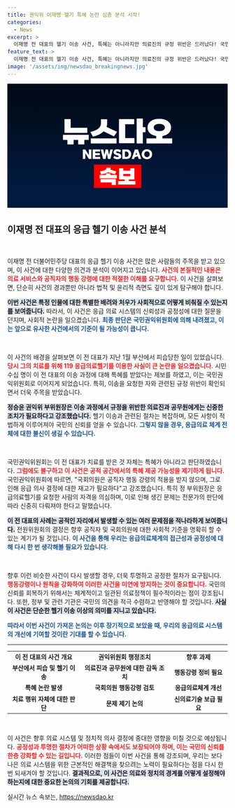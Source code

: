 ```yaml
---
title: 권익위 이재명 헬기 특혜 논란 심층 분석 시작!
categories:
  - News
excerpt: >
  이재명 전 대표의 헬기 이송 사건, 특혜는 아니라지만 의료진의 규정 위반은 드러났다! 국민권익위가 밝힌 이 사건의 진실과 논란, 지금 확인하세요!
feature_text: >
  이재명 전 대표의 헬기 이송 사건, 특혜는 아니라지만 의료진의 규정 위반은 드러났다! 국민권익위가 밝힌 이 사건의 진실과 논란, 지금 확인하세요!
image: '/assets/img/newsdao_breakingnews.jpg'
---
```


<p><img src="/assets/img/newsdao_breakingnews.jpg" alt="cryptoinkorea 속보" /></p>

<h2 data-ke-size="size26">이재명 전 대표의 응급 헬기 이송 사건 분석</h2>

<p data-ke-size="size16">&nbsp;</p>

<p>이재명 전 더불어민주당 대표의 응급 헬기 이송 사건은 많은 사람들의 주목을 받고 있으며, 이 사건에 대한 다양한 의견과 분석이 이어지고 있습니다. <b><span style="color: #ee2323;">사건의 본질적인 내용은 의료 서비스와 공직자의 행동 강령에 대한 적절한 이해를 요구합니다.</span></b> 이 사건을 살펴보면, 단순히 사건의 경과뿐만 아니라 법적 및 윤리적 측면도 깊이 있게 탐구해야 합니다. </p>

<p><b><span style="background-color: #21538527;">이번 사건은 특정 인물에 대한 특별한 배려와 처우가 사회적으로 어떻게 비춰질 수 있는지를 보여줍니다.</span></b> 따라서, 이 사건은 응급 의료 시스템의 신뢰성과 공정성에 대한 질문을 던지며, 사회적 논란을 일으켰습니다. <b><span style="color: #1a5490;">최종 판단은 국민권익위원회에 의해 내려졌고, 이는 앞으로 유사한 사건에서의 기준이 될 가능성이 큽니다.</span></b></p>

<p data-ke-size="size16">&nbsp;</p>

<p>이 사건의 배경을 살펴보면 이 전 대표가 지난 1월 부산에서 피습당한 일이 있었습니다. <b><span style="color: #ee2323;">당시 그의 치료를 위해 119 응급의료헬기를 이용한 사실이 큰 논란을 일으켰습니다.</span></b> 시민 수십 명이 이 전 대표의 이송 과정에 대해 특혜를 받았다는 제보를 하였고, 이는 국민권익위원회로 이어지게 되었습니다. 특히, 이송을 요청한 자와 관련된 규정 위반이 확인되면서 더욱 주목을 받았습니다. </p>

<p><b><span style="background-color: #21538527;">정승윤 권익위 부위원장은 이송 과정에서 규정을 위반한 의료진과 공무원에게는 신중한 조치가 필요하다고 강조했습니다.</span></b> 헬기 이송과 관련된 절차는 복잡하며, 모든 사항이 적법하게 이루어져야 국민의 신뢰를 얻을 수 있습니다. <b><span style="color: #1a5490;">그렇지 않을 경우, 응급의료 체계 전체에 대한 불신이 생길 수 있습니다.</span></b></p>

<p data-ke-size="size16">&nbsp;</p>

<p>국민권익위원회는 이 전 대표가 치료를 받은 것 자체는 특혜가 아니라고 판단하였습니다. <b><span style="color: #ee2323;">그럼에도 불구하고 이 사건은 공적 공간에서의 특혜 제공 가능성을 제기하게 됩니다.</span></b> 국민권익위원회에 따르면, "국회의원은 공직자 행동 강령의 적용을 받지 않으며, 그로 인해 응급 의사 결정에 대한 재고가 필요하다"고 강조했습니다. 특히 정 부위원장은 응급의료헬기를 요청한 사람의 자격을 의심하며, 이로 인해 생긴 문제는 전문가의 판단에 따라 신중히 다뤄져야 한다고 말했습니다.</p>

<p><b><span style="background-color: #21538527;">이 전 대표의 사례는 공적인 자리에서 발생할 수 있는 여러 문제점을 적나라하게 보여줍니다.</span></b> 전원위원회의 결정은 향후 공직자 및 국회의원에 대한 사회적 기준을 명확히 할 수 있는 계기가 될 것입니다. <b><span style="color: #1a5490;">이 사건을 통해 우리는 응급의료체계의 접근성과 공정성에 대해 다시 한 번 생각해볼 필요가 있습니다.</span></b></p>

<p data-ke-size="size16">&nbsp;</p>

<p>향후 이런 비슷한 사건이 다시 발생할 경우, 더욱 투명하고 공정한 절차가 요구됩니다. <b><span style="color: #ee2323;">행동강령이나 원칙을 강화하여 이러한 사건을 미연에 방지하는 것이 중요합니다.</span></b> 국민의 신뢰를 회복하기 위해서는 체계적이고 일관된 의료정책이 필수적이라는 점이 강조됩니다. 또한, 정부 및 관련 기관은 국민의 의견을 적극 수렴하고 반영해야 할 것입니다. <b><span style="background-color: #21538527;">사실 이 사건은 단순한 헬기 이송 이상의 의미를 지니고 있습니다.</span></b></p>

<p><b><span style="color: #1a5490;">따라서 이번 사건이 가져온 논의는 이후 장기적으로 보았을 때, 우리의 응급의료 시스템의 개선에 기여할 것이란 기대를 할 수 있습니다.</span></b></p>

<hr>

<table style="width: 100%; border-collapse: collapse;">

<tr>

<td style="text-align: center; height: 17px;"><b>이 전 대표의 사건 개요</b></td>

<td style="text-align: center; height: 17px;"><b>권익위원회 행정조치</b></td>

<td style="text-align: center; height: 17px;"><b>향후 과제</b></td>

</tr>

<tr>

<td style="text-align: center; height: 17px;"><b>부산에서 피습 및 헬기 이송</b></td>

<td style="text-align: center; height: 17px;"><b>의료진과 공무원에 대한 감독 조치</b></td>

<td style="text-align: center; height: 17px;"><b>행동강령 정비 필요</b></td>

</tr>

<tr>

<td style="text-align: center; height: 17px;"><b>특혜 논란 발생</b></td>

<td style="text-align: center; height: 17px;"><b>국회의원 행동강령 검토</b></td>

<td style="text-align: center; height: 17px;"><b>응급의료체계 개선</b></td>

</tr>

<tr>

<td style="text-align: center; height: 17px;"><b>치료 행위 자체에 대한 판단</b></td>

<td style="text-align: center; height: 17px;"><b>문제 제기 논의</b></td>

<td style="text-align: center; height: 17px;"><b>신의료기술 보급 필요</b></td>

</tr>

</table>

<p data-ke-size="size16">&nbsp;</p>

<p>이 사건은 향후 의료 시스템 및 정치적 의사 결정에 중대한 영향을 미칠 것으로 예상됩니다. <b><span style="color: #ee2323;">공정성과 투명한 절차가 어떠한 상황 속에서도 보장되어야 하며, 이는 국민의 신뢰를 한층 강화할 수 있는 길입니다.</span></b> 이러한 점들이 이번 사건을 통해 강조되며, 우리는 보다 나은 의료 시스템을 위한 근본적인 해결책을 찾으려는 노력이 필요하다는 점을 다시 한번 되새겨야 할 것입니다. <b><span style="background-color: #21538527;">결과적으로, 이 사건은 의료와 정치의 경계를 어떻게 설정해야 하는지에 대한 중요한 논의의 기회를 제공합니다.</span></b></p>
실시간 뉴스 속보는, <a href="https://newsdao.kr" rel="dofollow">https://newsdao.kr</a>


